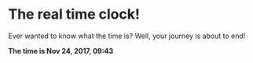 # The real time clock!

Ever wanted to know what the time is? Well, your journey is about to end!

**The time is Nov 24, 2017, 09:43**